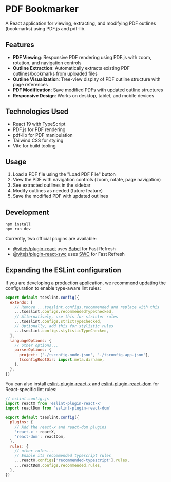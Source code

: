 # PDF Bookmarker

A React application for viewing, extracting, and modifying PDF outlines (bookmarks) using PDF.js and pdf-lib.

## Features

- **PDF Viewing**: Responsive PDF rendering using PDF.js with zoom, rotation, and navigation controls
- **Outline Extraction**: Automatically extracts existing PDF outlines/bookmarks from uploaded files
- **Outline Visualization**: Tree-view display of PDF outline structure with page references
- **PDF Modification**: Save modified PDFs with updated outline structures
- **Responsive Design**: Works on desktop, tablet, and mobile devices

## Technologies Used

- React 19 with TypeScript
- PDF.js for PDF rendering
- pdf-lib for PDF manipulation
- Tailwind CSS for styling
- Vite for build tooling

## Usage

1. Load a PDF file using the "Load PDF File" button
2. View the PDF with navigation controls (zoom, rotate, page navigation)
3. See extracted outlines in the sidebar
4. Modify outlines as needed (future feature)
5. Save the modified PDF with updated outlines

## Development

```bash
npm install
npm run dev
```

Currently, two official plugins are available:

- [@vitejs/plugin-react](https://github.com/vitejs/vite-plugin-react/blob/main/packages/plugin-react) uses [Babel](https://babeljs.io/) for Fast Refresh
- [@vitejs/plugin-react-swc](https://github.com/vitejs/vite-plugin-react/blob/main/packages/plugin-react-swc) uses [SWC](https://swc.rs/) for Fast Refresh

## Expanding the ESLint configuration

If you are developing a production application, we recommend updating the configuration to enable type-aware lint rules:

```js
export default tseslint.config({
  extends: [
    // Remove ...tseslint.configs.recommended and replace with this
    ...tseslint.configs.recommendedTypeChecked,
    // Alternatively, use this for stricter rules
    ...tseslint.configs.strictTypeChecked,
    // Optionally, add this for stylistic rules
    ...tseslint.configs.stylisticTypeChecked,
  ],
  languageOptions: {
    // other options...
    parserOptions: {
      project: ['./tsconfig.node.json', './tsconfig.app.json'],
      tsconfigRootDir: import.meta.dirname,
    },
  },
})
```

You can also install [eslint-plugin-react-x](https://github.com/Rel1cx/eslint-react/tree/main/packages/plugins/eslint-plugin-react-x) and [eslint-plugin-react-dom](https://github.com/Rel1cx/eslint-react/tree/main/packages/plugins/eslint-plugin-react-dom) for React-specific lint rules:

```js
// eslint.config.js
import reactX from 'eslint-plugin-react-x'
import reactDom from 'eslint-plugin-react-dom'

export default tseslint.config({
  plugins: {
    // Add the react-x and react-dom plugins
    'react-x': reactX,
    'react-dom': reactDom,
  },
  rules: {
    // other rules...
    // Enable its recommended typescript rules
    ...reactX.configs['recommended-typescript'].rules,
    ...reactDom.configs.recommended.rules,
  },
})
```
